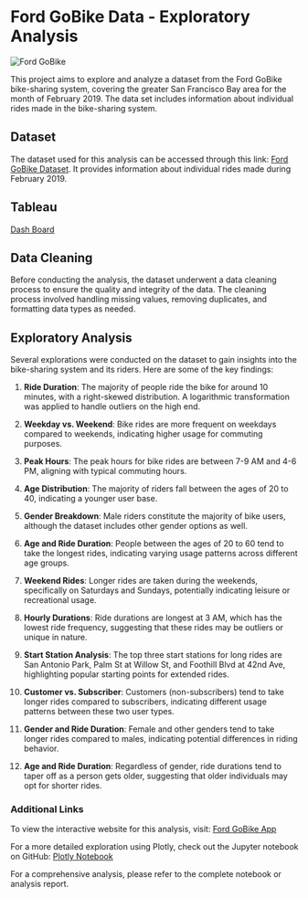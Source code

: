 # Ford GoBike Data - Exploratory Analysis

![Ford GoBike](https://mtc.ca.gov/sites/default/files/images/GoBike_Launch_20.jpg)

This project aims to explore and analyze a dataset from the Ford GoBike bike-sharing system, covering the greater San Francisco Bay area for the month of February 2019. The data set includes information about individual rides made in the bike-sharing system.

## Dataset

The dataset used for this analysis can be accessed through this link: [Ford GoBike Dataset](https://video.udacity-data.com/topher/2020/October/5f91cf38_201902-fordgobike-tripdata/201902-fordgobike-tripdata.csv). It provides information about individual rides made during February 2019.

## Tableau
[Dash Board](https://public.tableau.com/views/Ford-GoBike/Dashboard1?:language=en-US&publish=yes&:display_count=n&:origin=viz_share_link)

## Data Cleaning

Before conducting the analysis, the dataset underwent a data cleaning process to ensure the quality and integrity of the data. The cleaning process involved handling missing values, removing duplicates, and formatting data types as needed.

## Exploratory Analysis

Several explorations were conducted on the dataset to gain insights into the bike-sharing system and its riders. Here are some of the key findings:

1. **Ride Duration**: The majority of people ride the bike for around 10 minutes, with a right-skewed distribution. A logarithmic transformation was applied to handle outliers on the high end.

2. **Weekday vs. Weekend**: Bike rides are more frequent on weekdays compared to weekends, indicating higher usage for commuting purposes.

3. **Peak Hours**: The peak hours for bike rides are between 7-9 AM and 4-6 PM, aligning with typical commuting hours.

4. **Age Distribution**: The majority of riders fall between the ages of 20 to 40, indicating a younger user base.

5. **Gender Breakdown**: Male riders constitute the majority of bike users, although the dataset includes other gender options as well.

6. **Age and Ride Duration**: People between the ages of 20 to 60 tend to take the longest rides, indicating varying usage patterns across different age groups.

7. **Weekend Rides**: Longer rides are taken during the weekends, specifically on Saturdays and Sundays, potentially indicating leisure or recreational usage.

8. **Hourly Durations**: Ride durations are longest at 3 AM, which has the lowest ride frequency, suggesting that these rides may be outliers or unique in nature.

9. **Start Station Analysis**: The top three start stations for long rides are San Antonio Park, Palm St at Willow St, and Foothill Blvd at 42nd Ave, highlighting popular starting points for extended rides.

10. **Customer vs. Subscriber**: Customers (non-subscribers) tend to take longer rides compared to subscribers, indicating different usage patterns between these two user types.

11. **Gender and Ride Duration**: Female and other genders tend to take longer rides compared to males, indicating potential differences in riding behavior.

12. **Age and Ride Duration**: Regardless of gender, ride durations tend to taper off as a person gets older, suggesting that older individuals may opt for shorter rides.

### Additional Links

To view the interactive website for this analysis, visit: [Ford GoBike App](https://davidsonity-ford-gobike-app-t7q2i4.streamlit.app/)

For a more detailed exploration using Plotly, check out the Jupyter notebook on GitHub: [Plotly Notebook](https://github.com/Davidsonity/Ford-GoBike/blob/main/Plotly-EDA.ipynb)

For a comprehensive analysis, please refer to the complete notebook or analysis report.

